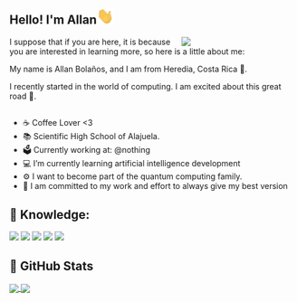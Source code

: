 <h2> Hello! I'm Allan<img src="https://raw.githubusercontent.com/ABSphreak/ABSphreak/master/gifs/Hi.gif" width="30px"></h2>

<img align='right' src='https://media.giphy.com/media/v1.Y2lkPTc5MGI3NjExMWs5dDc5bnhudmN5eDVqZXI1NG1ydWVma2IwMnhwOHR0b3FzZTM3aSZlcD12MV9pbnRlcm5hbF9naWZfYnlfaWQmY3Q9cw/KbZ8kOPX3u5sISa2jK/giphy.gif' width='200"'>

I suppose that if you are here, it is because you are interested in learning more, so here is a little about me:

My name is Allan Bolaños, and I am from Heredia, Costa Rica 🦥.

I recently started in the world of computing. I am excited about this great road 🍃.

## 
* ☕️ Coffee Lover <3
* 📚 Scientific High School of Alajuela.
* 🗳 Currently working at: @nothing
* 💻 I’m currently learning artificial intelligence development
* ⚙️ I want to become part of the quantum computing family.
* 🌹 I am committed to my work and effort to always give my best version

## 🍵 Knowledge:
![](https://img.shields.io/badge/Editor-VS_Code-informational?style=flat&logo=visualstudiocode&logoColor=white&color=e4c5c4)
![](https://img.shields.io/badge/Code-Python-informational?style=flat&logo=python&logoColor=white&color=e4c5c4)
![](https://img.shields.io/badge/Code-JavaScript-informational?style=flat&logo=javascript&logoColor=white&color=e4c5c4)
![](https://img.shields.io/badge/Code-C++-informational?style=flat&logo=c%2B%2B&logoColor=white&color=e4c5c4)
![](https://img.shields.io/badge/Code-Java-informational?style=flat&logo=Java&logoColor=white&color=e4c5c4)

## 🍷 GitHub Stats

<a href="https://github.com/AllanDBB/AllanDBB">
  <img align="center" src="https://github-readme-stats.vercel.app/api?username=AllanDBB&show_icons=true&line_height=27&count_private=true&title_color=ffffff&text_color=c9cacc&icon_color=e4c5c4&bg_color=1d1f21" />
</a>
<a href="https://github.com/AllanDBB/convoychat">
  <img height=150 align="center" src="https://github-readme-stats.vercel.app/api/top-langs?username=AllanDBB&show_icons=true&line_height=20&count_private=true&title_color=ffffff&text_color=c9cacc&icon_color=e4c5c4&bg_color=1d1f21"  />
</a>





